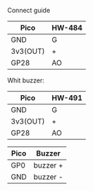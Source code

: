 Connect guide



| Pico  | HW-484 |
| ------------- | ------------- |
| GND  | G  |
| 3v3(OUT)  | +  |
| GP28  | AO  |


Whit buzzer:


| Pico  | HW-491 |
| ------------- | ------------- |
| GND  | G  |
| 3v3(OUT)  | +  |
| GP28  | AO  |


| Pico  | Buzzer |
| ------------- | ------------- |
| GP0  | buzzer +  |
| GND  | buzzer -  |
